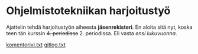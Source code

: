 # Ohjelmistotekniikan harjoitustyö

Ajattelin tehdä harjoitustyön aiheesta **jäsenrekisteri**. En aloita sitä nyt, koska teen tän kurssin ~~4. periodissa~~ 2. periodissa. Eli vasta *ensi lukuvuonna*.

[komentorivi.txt](https://github.com/iisakhaukkala/ot_harjoitustyo/blob/master/laskarit/viikko1/komentorivi.txt)
[gitlog.txt](https://github.com/iisakhaukkala/ot_harjoitustyo/blob/master/laskarit/viikko1/gitlog.txt)
